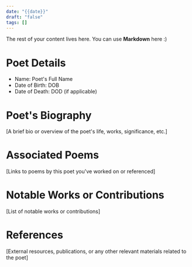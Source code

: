 ```yaml
---
date: "{{date}}"
draft: "false"
tags: []
---
```

 
The rest of your content lives here. You can use **Markdown** here :)
# Poet Details
- Name: Poet's Full Name
- Date of Birth: DOB
- Date of Death: DOD (if applicable)


# Poet's Biography
[A brief bio or overview of the poet's life, works, significance, etc.]

# Associated Poems
[Links to poems by this poet you've worked on or referenced]

# Notable Works or Contributions
[List of notable works or contributions]

# References
[External resources, publications, or any other relevant materials related to the poet]
